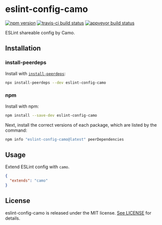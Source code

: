 # eslint-config-camo

[![npm version](https://img.shields.io/npm/v/eslint-config-camo.svg)](https://npmjs.com/package/eslint-config-camo)
[![travis-ci build status](https://travis-ci.com/usecamo/eslint-config-camo.svg?branch=master)](https://travis-ci.com/usecamo/eslint-config-camo)
[![appveyor build status](https://ci.appveyor.com/api/projects/status/ixwt6xdgxkao4u94/branch/master?svg=true)](https://ci.appveyor.com/project/jasonnam/eslint-config-camo/branch/master)

ESLint shareable config by Camo.

## Installation

### install-peerdeps

Install with [`install-peerdeps`](https://npmjs.com/package/install-peerdeps):

```sh
npx install-peerdeps --dev eslint-config-camo
```

### npm

Install with npm:

```sh
npm install --save-dev eslint-config-camo
```

Next, install the correct versions of each package, which are listed by the command:

```sh
npm info "eslint-config-camo@latest" peerDependencies
```

## Usage

Extend ESLint config with `camo`.

```json
{
  "extends": "camo"
}
```

## License

eslint-config-camo is released under the MIT license. [See LICENSE](https://github.com/usecamo/eslint-config-camo/blob/master/LICENSE) for details.
